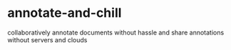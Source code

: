 # annotate-and-chill
collaboratively annotate documents without hassle and share annotations without servers and clouds 
